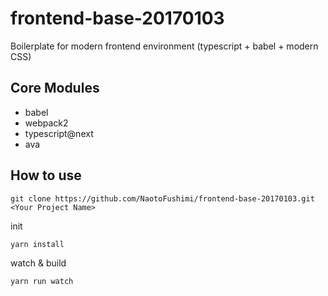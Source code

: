 # frontend-base-20170103

Boilerplate for modern frontend environment (typescript + babel + modern CSS)

## Core Modules
* babel
* webpack2
* typescript@next
* ava

## How to use

```
git clone https://github.com/NaotoFushimi/frontend-base-20170103.git <Your Project Name>
```

init
```
yarn install
```


watch & build
```
yarn run watch

```
